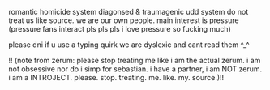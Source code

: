 romantic homicide system
diagonsed & traumagenic udd system
do not treat us like source.
we are our own people.
main interest is pressure 
(pressure fans interact pls pls pls i love
pressure so fucking much)

please dni if u use a typing quirk
we are dyslexic and cant read them ^_^


!! (note from zerum:
please stop treating me like i am the actual zerum.
i am not obsessive nor do i simp for sebastian.
i have a partner, i am NOT zerum. i am a INTROJECT.
please. stop. treating. me. like. my. source.)!!
